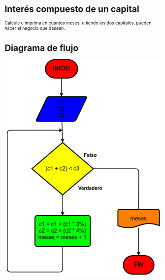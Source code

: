# Interés compuesto de un capital

Calcule e imprima en cuántos meses, uniendo los dos capitales, pueden hacer el negocio que desean.

# Diagrama de flujo

![Diagrama](interes-capital.png)
